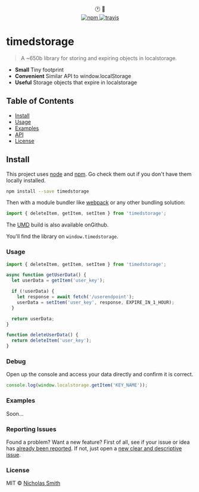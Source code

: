 <p align="center">
  🕐 📁
  <br/>
  <a href="https://www.npmjs.org/package/timedstorage">
    <img src="https://img.shields.io/npm/v/timedstorage.svg?style=flat" alt="npm">
  </a>
  <a href="https://travis-ci.org/fuhton/timedstorage">
    <img src="https://travis-ci.org/fuhton/timedstorage.svg?branch=master" alt="travis">
  </a>
</p>
</p>

# timedstorage

> A ~650b library for storing and expiring objects in localstorage.

- **Small** Tiny footprint
- **Convenient** Similar API to window.localStorage
- **Useful** Storage objects that expire in localstorage

## Table of Contents

- [Install](#install)
- [Usage](#usage)
- [Examples](#examples)
- [API](#api)
- [License](#license)

## Install

This project uses [node](http://nodejs.org) and [npm](https://npmjs.com). Go check them out if you don't have them locally installed.

```sh
npm install --save timedstorage
```

Then with a module bundler like [webpack](https://webpack.js.org) or any other bundling solution:

```js
import { deleteItem, getItem, setItem } from 'timedstorage';
```

The [UMD](https://github.com/umdjs/umd) build is also available onGithub.

You'll find the library on `window.timedstorage`.

### Usage

```js
import { deleteItem, getItem, setItem } from 'timedstorage';

async function getUserData() {
  let userData = getItem('user_key');

  if (!userData) {
    let response = await fetch('/userendpoint');
    userData = setItem('user_key', response, EXPIRE_IN_1_HOUR);
  }

  return userData;
}

function deleteUserData() {
  return deleteItem('user_key');
}
```

### Debug

Open up the console and access your data directly and confirm it is correct.

```js
console.log(window.localstorage.getItem('KEY_NAME'));
```

### Examples

Soon...

### Reporting Issues

Found a problem? Want a new feature? First of all, see if your issue or idea has [already been reported](../../issues).
If not, just open a [new clear and descriptive issue](../../issues/new).

### License

MIT © [Nicholas Smith](https://fuhton.com)
